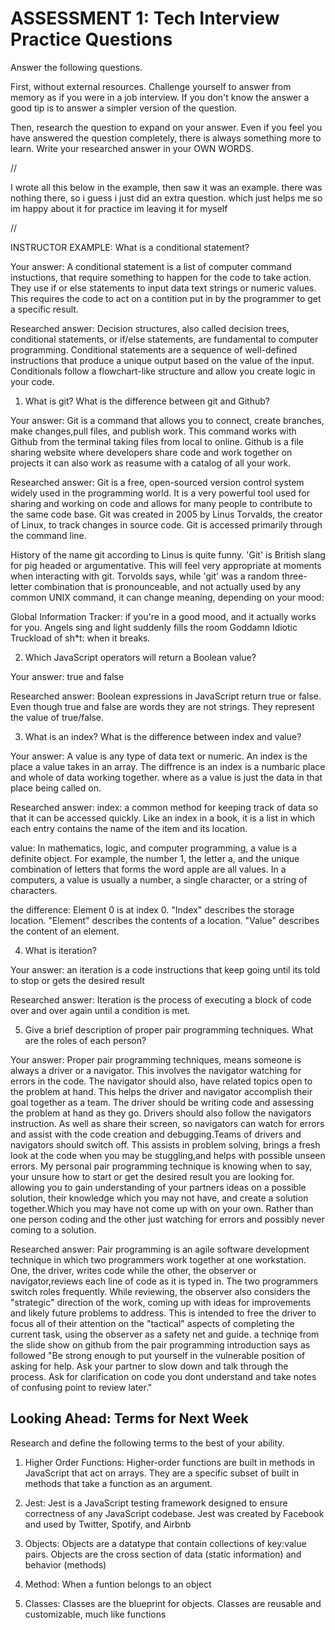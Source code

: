 # ASSESSMENT 1: Tech Interview Practice Questions
Answer the following questions.

First, without external resources. Challenge yourself to answer from memory as if you were in a job interview. If you don't know the answer a good tip is to answer a simpler version of the question.

Then, research the question to expand on your answer. Even if you feel you have answered the question completely, there is always something more to learn. Write your researched answer in your OWN WORDS.


// 

I wrote all this below in the example, then saw it was an example. 
there was nothing there, so i guess i just did an extra question. 
which just helps me so im happy about it for practice im leaving it for myself

//

INSTRUCTOR EXAMPLE: What is a conditional statement?

  Your answer: A conditional statement is a list of computer command instuctions, that require something to happen for the code to take action. They use if or else statements to input data text strings or numeric values. This requires the code to act on a contition put in by the programmer to get a specific result.

  Researched answer: Decision structures, also called decision trees, conditional statements, or if/else statements, are fundamental to computer programming. Conditional statements are a sequence of well-defined instructions that produce a unique output based on the value of the input. Conditionals follow a flowchart-like structure and allow you create logic in your code.



1. What is git? What is the difference between git and Github?

  Your answer: Git is a command that allows you to connect, create branches, make changes,pull files, and publish work. This command works with Github from the terminal taking files from local to online. Github is a file sharing website where developers share code and work together on projects it can also work as reasume with a catalog of all your work. 

  Researched answer: Git is a free, open-sourced version control system widely used in the programming world. It is a very powerful tool used for sharing and working on code and allows for many people to contribute to the same code base. Git was created in 2005 by Linus Torvalds, the creator of Linux, to track changes in source code. Git is accessed primarily through the command line.

History of the name git according to Linus is quite funny. 'Git' is British slang for pig headed or argumentative. This will feel very appropriate at moments when interacting with git. Torvolds says, while 'git' was a random three-letter combination that is pronounceable, and not actually used by any common UNIX command, it can change meaning, depending on your mood:

Global Information Tracker: if you're in a good mood, and it actually works for you. Angels sing and light suddenly fills the room
Goddamn Idiotic Truckload of sh*t: when it breaks.





2. Which JavaScript operators will return a Boolean value?

  Your answer: 
  true and false

  Researched answer: 
  Boolean expressions in JavaScript return true or false. 
  Even though true and false are words they are not strings. They represent the value of true/false.



3. What is an index? What is the difference between index and value?

  Your answer: A value is any type of data text or numeric. An index is the place a value takes in an array. The diffrence is an index is a numbaric place and whole of data working together. where as a value is just the data in that place being called on.

  Researched answer: 
  index: a common method for keeping track of data so that it can be accessed quickly. Like an index in a book, it is a list in which each entry contains the name of the item and its location. 
  
  value: In mathematics, logic, and computer programming, a value is a definite object. For example, the number 1, the letter a, and the unique combination of letters that forms the word apple are all values. In a computers, a value is usually a number, a single character, or a string of characters.

  the difference: Element 0 is at index 0. "Index" describes the storage location. "Element" describes the contents of a location. "Value" describes the content of an element.



4. What is iteration?

  Your answer: an iteration is a code instructions that keep going until its told to stop or gets the desired result

  Researched answer: Iteration is the process of executing a block of code over and over again until a condition is met.



5. Give a brief description of proper pair programming techniques. What are the roles of each person?

  Your answer: Proper pair programming techniques, means someone is always a driver or a navigator. This involves the navigator watching for errors in the code. The navigator should also, have related topics open to the problem at hand. This helps the driver and navigator accomplish their goal together as a team. The driver should be writing code and assessing the problem at hand as they go. Drivers should also follow the navigators instruction. As well as share their screen, so navigators can watch for errors and assist with the code creation and debugging.Teams of drivers and navigators should switch off. This assists in problem solving, brings a fresh look at the code when you may be stuggling,and helps with possible unseen errors. My personal pair programming technique is knowing when to say, your unsure how to start or get the desired result you are looking for. allowing you to gain understanding of your partners ideas on a possible solution, their knowledge which you may not have, and create a solution together.Which you may have not come up with on your own. Rather than one person coding and the other just watching for errors and possibly never coming to a solution.

  Researched answer: Pair programming is an agile software development technique in which two programmers work together at one workstation. One, the driver, writes code while the other, the observer or navigator,reviews each line of code as it is typed in. The two programmers switch roles frequently. While reviewing, the observer also considers the "strategic" direction of the work, coming up with ideas for improvements and likely future problems to address. This is intended to free the driver to focus all of their attention on the "tactical" aspects of completing the current task, using the observer as a safety net and guide. a techniqe from the slide show on github from the pair programming introduction says as followed "Be strong enough to put yourself in the vulnerable position of asking for help. Ask your partner to slow down and talk through the process. Ask for clarification on code you dont understand and take notes of confusing point to review later."



## Looking Ahead: Terms for Next Week

Research and define the following terms to the best of your ability.

1. Higher Order Functions: Higher-order functions are built in methods in JavaScript that act on arrays. They are a specific subset of built in methods that take a function as an argument.

2. Jest: Jest is a JavaScript testing framework designed to ensure correctness of any JavaScript codebase. Jest was created by Facebook and used by Twitter, Spotify, and Airbnb

3. Objects: Objects are a datatype that contain collections of key:value pairs. Objects are the cross section of data (static information) and behavior (methods)

4. Method: When a funtion belongs to an object

5. Classes: Classes are the blueprint for objects. Classes are reusable and customizable, much like functions
